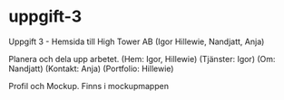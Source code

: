 # uppgift-3
Uppgift 3 - Hemsida till High Tower AB (Igor Hillewie, Nandjatt, Anja)



Planera och dela upp arbetet. 
(Hem: Igor, Hillewie)
(Tjänster: Igor)
(Om: Nandjatt)
(Kontakt: Anja)
(Portfolio: Hillewie)


Profil och Mockup.
Finns i mockupmappen 
